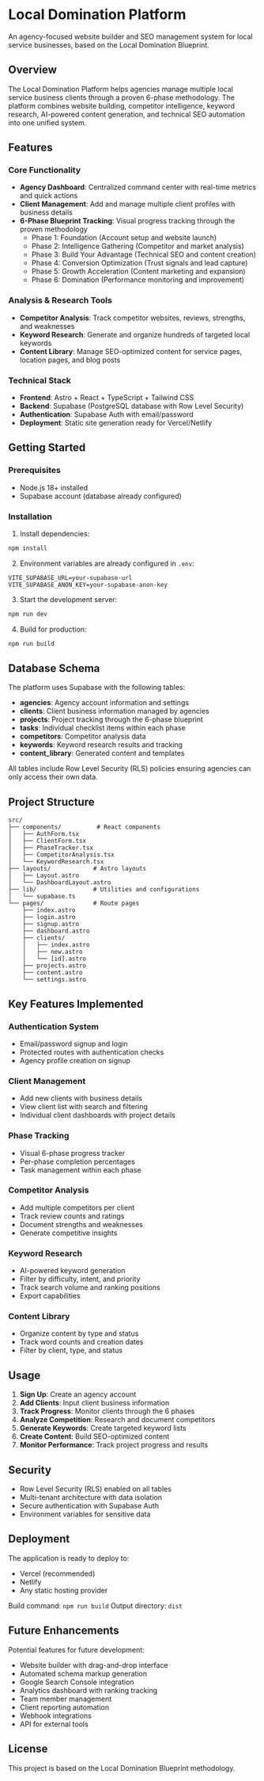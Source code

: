 # Local Domination Platform

An agency-focused website builder and SEO management system for local service businesses, based on the Local Domination Blueprint.

## Overview

The Local Domination Platform helps agencies manage multiple local service business clients through a proven 6-phase methodology. The platform combines website building, competitor intelligence, keyword research, AI-powered content generation, and technical SEO automation into one unified system.

## Features

### Core Functionality

- **Agency Dashboard**: Centralized command center with real-time metrics and quick actions
- **Client Management**: Add and manage multiple client profiles with business details
- **6-Phase Blueprint Tracking**: Visual progress tracking through the proven methodology
  - Phase 1: Foundation (Account setup and website launch)
  - Phase 2: Intelligence Gathering (Competitor and market analysis)
  - Phase 3: Build Your Advantage (Technical SEO and content creation)
  - Phase 4: Conversion Optimization (Trust signals and lead capture)
  - Phase 5: Growth Acceleration (Content marketing and expansion)
  - Phase 6: Domination (Performance monitoring and improvement)

### Analysis & Research Tools

- **Competitor Analysis**: Track competitor websites, reviews, strengths, and weaknesses
- **Keyword Research**: Generate and organize hundreds of targeted local keywords
- **Content Library**: Manage SEO-optimized content for service pages, location pages, and blog posts

### Technical Stack

- **Frontend**: Astro + React + TypeScript + Tailwind CSS
- **Backend**: Supabase (PostgreSQL database with Row Level Security)
- **Authentication**: Supabase Auth with email/password
- **Deployment**: Static site generation ready for Vercel/Netlify

## Getting Started

### Prerequisites

- Node.js 18+ installed
- Supabase account (database already configured)

### Installation

1. Install dependencies:
```bash
npm install
```

2. Environment variables are already configured in `.env`:
```
VITE_SUPABASE_URL=your-supabase-url
VITE_SUPABASE_ANON_KEY=your-supabase-anon-key
```

3. Start the development server:
```bash
npm run dev
```

4. Build for production:
```bash
npm run build
```

## Database Schema

The platform uses Supabase with the following tables:

- **agencies**: Agency account information and settings
- **clients**: Client business information managed by agencies
- **projects**: Project tracking through the 6-phase blueprint
- **tasks**: Individual checklist items within each phase
- **competitors**: Competitor analysis data
- **keywords**: Keyword research results and tracking
- **content_library**: Generated content and templates

All tables include Row Level Security (RLS) policies ensuring agencies can only access their own data.

## Project Structure

```
src/
├── components/          # React components
│   ├── AuthForm.tsx
│   ├── ClientForm.tsx
│   ├── PhaseTracker.tsx
│   ├── CompetitorAnalysis.tsx
│   └── KeywordResearch.tsx
├── layouts/            # Astro layouts
│   ├── Layout.astro
│   └── DashboardLayout.astro
├── lib/                # Utilities and configurations
│   └── supabase.ts
└── pages/              # Route pages
    ├── index.astro
    ├── login.astro
    ├── signup.astro
    ├── dashboard.astro
    ├── clients/
    │   ├── index.astro
    │   ├── new.astro
    │   └── [id].astro
    ├── projects.astro
    ├── content.astro
    └── settings.astro
```

## Key Features Implemented

### Authentication System
- Email/password signup and login
- Protected routes with authentication checks
- Agency profile creation on signup

### Client Management
- Add new clients with business details
- View client list with search and filtering
- Individual client dashboards with project details

### Phase Tracking
- Visual 6-phase progress tracker
- Per-phase completion percentages
- Task management within each phase

### Competitor Analysis
- Add multiple competitors per client
- Track review counts and ratings
- Document strengths and weaknesses
- Generate competitive insights

### Keyword Research
- AI-powered keyword generation
- Filter by difficulty, intent, and priority
- Track search volume and ranking positions
- Export capabilities

### Content Library
- Organize content by type and status
- Track word counts and creation dates
- Filter by client, type, and status

## Usage

1. **Sign Up**: Create an agency account
2. **Add Clients**: Input client business information
3. **Track Progress**: Monitor clients through the 6 phases
4. **Analyze Competition**: Research and document competitors
5. **Generate Keywords**: Create targeted keyword lists
6. **Create Content**: Build SEO-optimized content
7. **Monitor Performance**: Track project progress and results

## Security

- Row Level Security (RLS) enabled on all tables
- Multi-tenant architecture with data isolation
- Secure authentication with Supabase Auth
- Environment variables for sensitive data

## Deployment

The application is ready to deploy to:
- Vercel (recommended)
- Netlify
- Any static hosting provider

Build command: `npm run build`
Output directory: `dist`

## Future Enhancements

Potential features for future development:
- Website builder with drag-and-drop interface
- Automated schema markup generation
- Google Search Console integration
- Analytics dashboard with ranking tracking
- Team member management
- Client reporting automation
- Webhook integrations
- API for external tools

## License

This project is based on the Local Domination Blueprint methodology.
